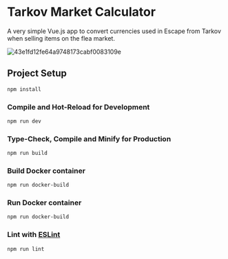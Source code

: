 # Tarkov Market Calculator

A very simple Vue.js app to convert currencies used in Escape from Tarkov when selling items on the flea market.

![43e1fd12fe64a9748173cabf0083109e](https://github.com/ItsCalebJones/Tarkov-Market-Calculator/assets/4519230/ee0233ba-3b93-4b56-8b95-73009592e238)

## Project Setup

```sh
npm install
```

### Compile and Hot-Reload for Development

```sh
npm run dev
```

### Type-Check, Compile and Minify for Production

```sh
npm run build
```

### Build Docker container

```sh
npm run docker-build
```

### Run Docker container

```sh
npm run docker-build
```

### Lint with [ESLint](https://eslint.org/)

```sh
npm run lint
```
